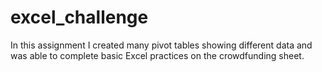 # excel_challenge

In this assignment I created many pivot tables showing different data and was able to complete basic Excel practices on the crowdfunding sheet. 

